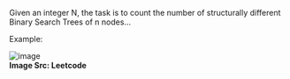 Given an integer N, the task is to count the number of structurally different Binary Search Trees of n nodes...

Example:

![image](https://user-images.githubusercontent.com/62823486/175770522-be617481-0d84-4d32-9845-906731f90c35.png) <br>
**Image Src: Leetcode**
